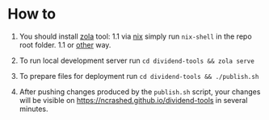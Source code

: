 How to
======

1. You should install [zola](https://www.getzola.org/) tool:
    1.1 via [nix](https://nixos.org/) simply run `nix-shell` in the repo root folder.
    1.1 or [other](https://www.getzola.org/documentation/getting-started/installation/) way. 

2. To run local development server run `cd dividend-tools && zola serve` 
3. To prepare files for deployment run `cd dividend-tools && ./publish.sh`
4. After pushing changes produced by the `publish.sh` script, your changes will be visible on https://ncrashed.github.io/dividend-tools in several minutes.